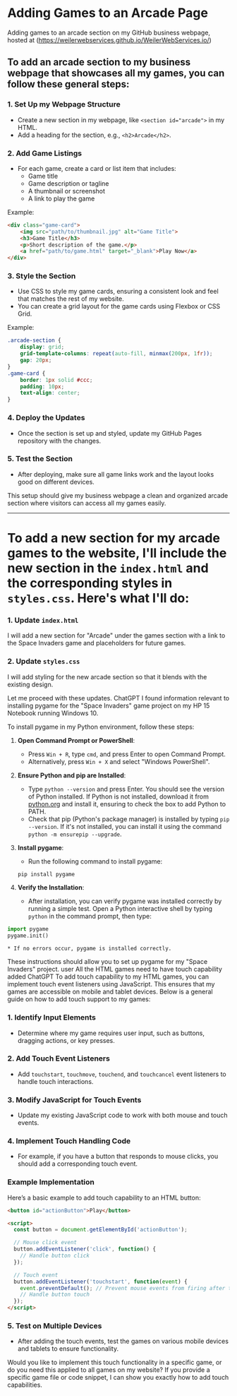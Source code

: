# Adding Games to an Arcade Page

Adding games to an arcade section on my GitHub business webpage, hosted at (https://weilerwebservices.github.io/WeilerWebServices.io/)

## To add an arcade section to my business webpage that showcases all my games, you can follow these general steps:

### 1. **Set Up my Webpage Structure**

* Create a new section in my webpage, like `<section id="arcade">` in my HTML.
* Add a heading for the section, e.g., `<h2>Arcade</h2>`.

### 2. **Add Game Listings**

* For each game, create a card or list item that includes:
    * Game title
    * Game description or tagline
    * A thumbnail or screenshot
    * A link to play the game

Example:

``` html
<div class="game-card">
    <img src="path/to/thumbnail.jpg" alt="Game Title">
    <h3>Game Title</h3>
    <p>Short description of the game.</p>
    <a href="path/to/game.html" target="_blank">Play Now</a>
</div>
```

### 3. **Style the Section**

* Use CSS to style my game cards, ensuring a consistent look and feel that matches the rest of my website.
* You can create a grid layout for the game cards using Flexbox or CSS Grid.

Example:

``` css
.arcade-section {
    display: grid;
    grid-template-columns: repeat(auto-fill, minmax(200px, 1fr));
    gap: 20px;
}
.game-card {
    border: 1px solid #ccc;
    padding: 10px;
    text-align: center;
}
```

### 4. **Deploy the Updates**

* Once the section is set up and styled, update my GitHub Pages repository with the changes.

### 5. **Test the Section**

* After deploying, make sure all game links work and the layout looks good on different devices.

This setup should give my business webpage a clean and organized arcade section where visitors can access all my games easily.

----

# To add a new section for my arcade games to the website, I'll include the new section in the `index.html` and the corresponding styles in `styles.css`. Here's what I'll do:

### 1\. Update `index.html`

I will add a new section for "Arcade" under the games section with a link to the Space Invaders game and placeholders for future games.

### 2\. Update `styles.css`

I will add styling for the new arcade section so that it blends with the existing design.

Let me proceed with these updates.
ChatGPT
I found information relevant to installing pygame for the "Space Invaders" game project on my HP 15 Notebook running Windows 10.

To install pygame in my Python environment, follow these steps:

1. **Open Command Prompt or PowerShell**:
    * Press `Win + R`, type `cmd`, and press Enter to open Command Prompt.
    * Alternatively, press `Win + X` and select "Windows PowerShell".
2. **Ensure Python and pip are Installed**:
    * Type `python --version` and press Enter. You should see the version of Python installed. If Python is not installed, download it from [python.org](https://www.python.org/downloads/) and install it, ensuring to check the box to add Python to PATH.
    * Check that pip (Python's package manager) is installed by typing `pip --version`. If it's not installed, you can install it using the command `python -m ensurepip --upgrade`.
3. **Install pygame**:
    * Run the following command to install pygame:

    ``` bash
    pip install pygame
    ```

4. **Verify the Installation**:
    * After installation, you can verify pygame was installed correctly by running a simple test. Open a Python interactive shell by typing `python` in the command prompt, then type:

``` python
import pygame
pygame.init()
```

    * If no errors occur, pygame is installed correctly.

These instructions should allow you to set up pygame for my "Space Invaders" project.
user
All the HTML games need to have touch capability added
ChatGPT
To add touch capability to my HTML games, you can implement touch event listeners using JavaScript. This ensures that my games are accessible on mobile and tablet devices. Below is a general guide on how to add touch support to my games:

### 1. **Identify Input Elements**

* Determine where my game requires user input, such as buttons, dragging actions, or key presses.

### 2. **Add Touch Event Listeners**

* Add `touchstart`, `touchmove`, `touchend`, and `touchcancel` event listeners to handle touch interactions.

### 3. **Modify JavaScript for Touch Events**

* Update my existing JavaScript code to work with both mouse and touch events.

### 4. **Implement Touch Handling Code**

* For example, if you have a button that responds to mouse clicks, you should add a corresponding touch event.

### Example Implementation

Here’s a basic example to add touch capability to an HTML button:

``` html
<button id="actionButton">Play</button>

<script>
  const button = document.getElementById('actionButton');

  // Mouse click event
  button.addEventListener('click', function() {
    // Handle button click
  });

  // Touch event
  button.addEventListener('touchstart', function(event) {
    event.preventDefault(); // Prevent mouse events from firing after touch
    // Handle button touch
  });
</script>
```

### 5. **Test on Multiple Devices**

* After adding the touch events, test the games on various mobile devices and tablets to ensure functionality.

Would you like to implement this touch functionality in a specific game, or do you need this applied to all games on my website? If you provide a specific game file or code snippet, I can show you exactly how to add touch capabilities.